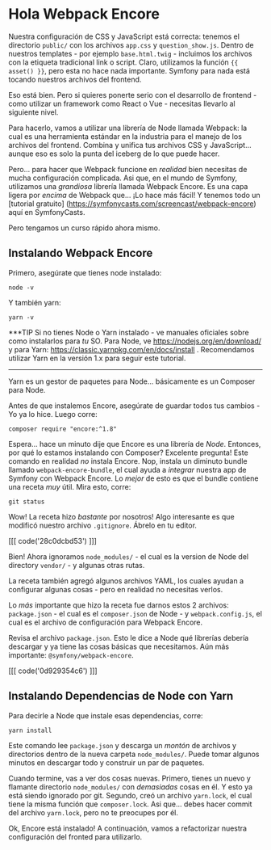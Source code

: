 # Hola Webpack Encore

Nuestra configuración de CSS y JavaScript está correcta: tenemos el directorio
`public/` con los archivos `app.css` y `question_show.js`. Dentro de nuestros
templates - por ejemplo `base.html.twig` - incluimos los archivos con la etiqueta
tradicional link o script. Claro, utilizamos la función `{{ asset() }}`, pero esta no
hace nada importante. Symfony para nada está tocando nuestros archivos del frontend.

Eso está bien. Pero si quieres ponerte serio con el desarrollo de frontend - como
utilizar un framework como React o Vue - necesitas llevarlo al siguiente nivel.

Para hacerlo, vamos a utilizar una librería de Node llamada Webpack: la cual es una
herramienta estándar en la industria para el manejo de los archivos del frontend.
Combina y unifica tus archivos CSS y JavaScript... aunque eso es solo la punta del
iceberg de lo que puede hacer.

Pero... para hacer que Webpack funcione en *realidad* bien necesitas de mucha
configuración complicada. Asi que, en el mundo de Symfony, utilizamos una *grandiosa*
librería llamada Webpack Encore. Es una capa ligera por *encima* de Webpack que...
¡Lo hace más fácil! Y tenemos todo un
[tutorial gratuito] (https://symfonycasts.com/screencast/webpack-encore)
aquí en SymfonyCasts.

Pero tengamos un curso rápido ahora mismo.

## Instalando Webpack Encore

Primero, asegúrate que tienes node instalado:

```terminal-silent
node -v
```

Y también yarn:

```terminal-silent
yarn -v
```

***TIP Si no tienes Node o Yarn instalado - ve manuales oficiales sobre como
instalarlos para _tu_ SO. Para Node, ve https://nodejs.org/en/download/ y para
Yarn: https://classic.yarnpkg.com/en/docs/install . Recomendamos utilizar Yarn en la
versión 1.x para seguir este tutorial.
***

Yarn es un gestor de paquetes para Node... básicamente es un Composer para Node.

Antes de que instalemos Encore, asegúrate de guardar todos tus cambios - Yo ya lo
hice. Luego corre:

```terminal
composer require "encore:^1.8"
```

Espera... hace un minuto dije que Encore es una librería de *Node*. Entonces, por qué
lo estamos instalando con Composer? Excelente pregunta! Este comando en realidad *no*
instala Encore. Nop, instala un diminuto bundle llamado `webpack-encore-bundle`, el
cual ayuda a *integrar* nuestra app de Symfony con Webpack Encore. Lo *mejor* de esto
es que el bundle contiene una receta *muy* útil. Mira esto, corre:

```terminal
git status
```

Wow! La receta hizo *bastante* por nosotros! Algo interesante es que modificó nuestro
archivo `.gitignore`. Ábrelo en tu editor.

[[[ code('28c0dcbd53') ]]]

Bien! Ahora ignoramos `node_modules/` - el cual es la version de Node del directory
`vendor/` - y algunas otras rutas.

La receta también agregó algunos archivos YAML, los cuales ayudan a configurar
algunas cosas - pero en realidad no necesitas verlos.

Lo *más* importante que hizo la receta fue darnos estos 2 archivos: `package.json` -
el cual es el `composer.json` de Node - y `webpack.config.js`, el cual es el archivo
de configuración para Webpack Encore.

Revisa el archivo `package.json`. Esto le dice a Node qué librerías debería descargar
y ya tiene las cosas básicas que necesitamos. Aún más
importante: `@symfony/webpack-encore`.

[[[ code('0d929354c6') ]]]

## Instalando Dependencias de Node con Yarn

Para decirle a Node que instale esas dependencias, corre:

```terminal
yarn install
```

Este comando lee `package.json` y descarga un *montón* de archivos y directorios
dentro de la nueva carpeta `node_modules/`. Puede tomar algunos minutos en descargar
todo y construir un par de paquetes.

Cuando termine, vas a ver dos cosas nuevas. Primero, tienes un nuevo y flamante
directorio `node_modules/` con *demasiadas* cosas en él. Y esto ya está siendo
ignorado por git. Segundo, creó un archivo `yarn.lock`, el cual tiene la misma
función que `composer.lock`. Asi que... debes hacer commit del archivo `yarn.lock`,
pero no te preocupes por él.

Ok, Encore está instalado! A continuación, vamos a refactorizar nuestra configuración
del fronted para utilizarlo.
